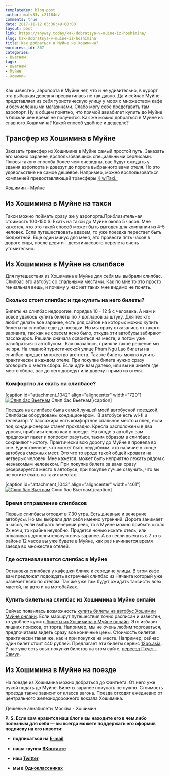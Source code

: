 ```yaml
---
templateKey: blog-post
author: matv33v_c21184dv
comments: true
date: 2017-11-12 05:36:49+00:00
layout: post
link: https://anyway.today/kak-dobratsya-v-muine-iz-hoshimina/
slug: kak-dobratsya-v-muine-iz-hoshimina
title: Как добраться в Муйне из Хошимина?
wordpress_id: 807
categories:
- Вьетнам
tags:
- Вьетнам
- Муйне
- Хошимин
---
```


Как известно, аэропорта в Муйне нет, что и не удивительно, в курорт эта рыбацкая деревня превратилась не так давно. Да и сейчас Муйне представляет из себя туристическую улицу у моря с множеством кафе и бесчисленными магазинами. Слабо могу себе представить там аэропорт. Ну в общем понятно, что прямой авиабилет купить до Муйне в ближайшее время не получится. Как же можно добраться в Муйне из славного Хошимина? Какой способ удобнее и дешевле?




<!-- more -->





## **Трансфер из Хошимина в Муйне**




Заказать трансфер из Хошимина в Муйне самый простой путь. Заказать его можно заранее, воспользовавшись специальными сервисами. Плюсы такого способа более чем очевидны, вас будут ожидать у здания аэропорта и довезут до порога выбранного вами отеля. Но это удовольствие не самое дешевое. Например, можно воспользоваться компанией предоставляющей трансферы [KiwiTaxi.  ](https://c1.travelpayouts.com/click?shmarker=14510&promo_id=150&source_type=link&type=click)




[Хошимин - Муйне](https://c1.travelpayouts.com/click?shmarker=14510&promo_id=150&source_type=link&type=click)





## Из Хошимина в Муйне на такси


Такси можно поймать сразу же у аэропорта.Приблизительная стоимость 100-150 $. Ехать на такси до Муйне около 5 часов. Мне кажется, что это такой способ может быть выгоден для компании из 4-5 человек. Если путешествовать вдвоем, то уже поездка перестает быть бюджетной. Еще один минус для меня, это провести пять часов в дороге сидя, после девяти - десятичасового перелета очень утомительно.


## Из Хошимина в Муйне на слипбасе


Для путешествия из Хошимина в Муйне для себя мы выбрали слипбас. Слипбас это автобус со спальными местами. Как по мне то это просто гениальная вещь, и почему у нас нет таких мне видимо не понять.


### Сколько стоит слипбас и где купить на него билеты?




Билеты на слипбас недорогие, порядка 10 - 12 $ с человека. А нам и вовсе удалось купить билеты по 7 долларов за штуку. Для тех кто любит делать все заранее, есть ряд сайтов на которых можно купить билеты на слипбас еще до поездки. Но мы сразу отказались от такого варианта, так как не совсем ясно было, откуда эти автобусы забирают пассажиров. Решили сначала освоиться на месте, и потом уже разобраться с автобусом.  Как оказалось, приняли такое решение мы не зря. На главной туристической улице Pham Ngu Lao билеты на слипбас продает множество агентств. Так же билеты можно купить практически в каждом отеле. При покупке билета нужно сразу оговорить о месте сбора. Если идти вам далеко, или вы не знаете где место сбора, вас до него доведут или довезут прямо из отеля.





### Комфортно ли ехать на слипбасе?


[caption id="attachment_1042" align="aligncenter" width="720"][![Слип бас Вьетнам](https://anyway.today/wp-content/uploads/2015/04/2014-10-19_Vietnam_0088.jpg)](https://anyway.today/wp-content/uploads/2015/04/2014-10-19_Vietnam_0088.jpg) Слип бас Вьетнам[/caption]


Поездка на слипбасе была самой лучшей моей автобусной поездкой. Слипбасы оборудованы кондиционером.  В автобусе есть wi-fi и телевизор. У пассажира есть комфортное спальное место и плед, если под кондиционером станет прохладно. Кресла расположены в два уровня, приблизительно как в поезде.  На входе в автобус вам предложат пакет и попросят разуться, таким образом в слипбасе сохраняют чистоту. Практически всю дорогу до Муйне я провела во сне. Единственное, что может быть неудобным, это наличие в конце автобуса смежных мест. Это что то вроде такой общей кровати на четверых человек. Мне кажется, может быть неприятно лежать рядом с незнакомым человеком. При покупке билета за вами сразу резервируется место в автобусе, при покупке лучше озвучить, что вы не хотите ехать на таких местах.




[caption id="attachment_1043" align="aligncenter" width="461"][![Слип бас Вьетнам](https://anyway.today/wp-content/uploads/2015/04/2014-10-19_Vietnam_0090.jpg)](https://anyway.today/wp-content/uploads/2015/04/2014-10-19_Vietnam_0090.jpg) Слип бас Вьетнам[/caption]


### Время отправление слипбасов




Первые слипбасы отходят в 7.30 утра. Есть дневные и вечерние автобусы. Но мы выбрали для себя именно утренний. Дорога занимает 5 часов, если выбрать вечерний рейс, то в Муйне можно прибыть около 2х ночи, то крайне неудобно. Придется ночью искать отель, или оплачивать дополнительную ночь заранее. А вот если выехать в 7 то в районе 12 часов вы уже будете в Муйне, как раз начинается время заезда во множестве отелей.





### Где останавливается слипбас в Муйне




Остановка слипбаса у кафешки ближе к середине улицы. В этом кафе вам предложат подождать встречный слипбас из Нячанга который уже развезет всех по отелям. Так же уже там будут ожидать таксисты всех мастей, на авто и на мотобайках.





### Купить билеты на слипбас из Хошимина в Муйне онлайн




Сейчас появилась возможность [купить билеты на автобус Хошимин Муйне онлайн](https://c44.travelpayouts.com/click?shmarker=14510&promo_id=1305&source_type=customlink&type=click&custom_url=https%3A%2F%2F12go.asia%2Fru%2Ftravel%2Fho-chi-minh%2Fmui-ne%3Fdate%3D2017-11-30). Если маршрут путешествия точно расписан и известен, то удобнее купить[ билеты из Хошимина в Муйне онлайн](https://c44.travelpayouts.com/click?shmarker=14510&promo_id=1305&source_type=customlink&type=click&custom_url=https%3A%2F%2F12go.asia%2Fru%2Ftravel%2Fho-chi-minh%2Fmui-ne%3Fdate%3D2017-11-30). Это избавит лишних поисков, от торга. Например, мы не очень любим торговаться, предпочитаем видеть сразу все конечные цены. Стоимость билетов практически такая же, как и при покупке на месте. Например, сейчас один билет стоит 440 рублей. Предлагает эти билеты сервис [12go.asia](https://c44.travelpayouts.com/click?shmarker=14510&promo_id=1305&source_type=customlink&type=click&custom_url=https%3A%2F%2F12go.asia).  У нас уже есть опыт покупки билетов на этом сайте, [переезд Пхует - Самуи](https://anyway.today/parom-na-phuket/).





## Из Хошимина в Муйне на поезде




На поезде из Хошимина можно добраться до Фантьета. От него уже рукой подать до Муйне. Билеты заранее покупать не нужно. Стоимость проезда также зависит от класса вагона. Поезда отходят ежедневно от центрального железнодорожного вокзала Хошимина.


Дешевые авиабилеты Москва - Хошимин

**P. S. Если вам нравится наш блог и вы находите его в чем либо полезным для себя — вы всегда можете поддержать его оформив подписку на его новости:**



 	
  * **подписаться на** [**E-mail**](https://feedburner.google.com/fb/a/mailverify?uri=Anywaytoday&amp;loc=en_US)

 	
  * **наша группа** [**ВКонтакте**](https://vk.com/public90452188)

 	
  * **наш [Twitter](https://twitter.com/TodayAnyway)**

 	
  * **мы в [Одноклассниках](https://ok.ru/group/54402107244544)**


